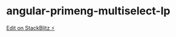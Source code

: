 # angular-primeng-multiselect-lp

[Edit on StackBlitz ⚡️](https://stackblitz.com/edit/angular-xkghuh)